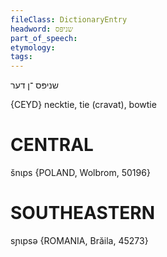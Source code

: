 ```yaml
---
fileClass: DictionaryEntry
headword: שניפּס
part_of_speech: 
etymology: 
tags: 
---
```

שניפּס
־ן
דער

{CEYD}
necktie, tie (cravat), bowtie

CENTRAL
========

šnɩps {POLAND, Wolbrom, 50196}

SOUTHEASTERN
==============

sɲɩpsə {ROMANIA, Brăila, 45273}
